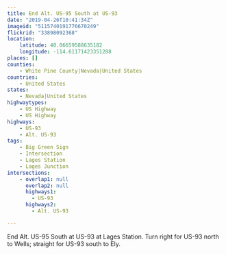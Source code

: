 ```yaml
---
title: End Alt. US-95 South at US-93
date: "2019-04-26T10:41:34Z"
imageid: "5115740191776670249"
flickrid: "33898092368"
location:
    latitude: 40.06659588635182
    longitude: -114.61171423351288
places: []
counties:
    - White Pine County|Nevada|United States
countries:
    - United States
states:
    - Nevada|United States
highwaytypes:
    - US Highway
    - US Highway
highways:
    - US-93
    - Alt. US-93
tags:
    - Big Green Sign
    - Intersection
    - Lages Station
    - Lages Junction
intersections:
    - overlap1: null
      overlap2: null
      highways1:
        - US-93
      highways2:
        - Alt. US-93

---
```

End Alt. US-95 South at US-93 at Lages Station.  Turn right for US-93 north to Wells; straight for US-93 south to Ely.